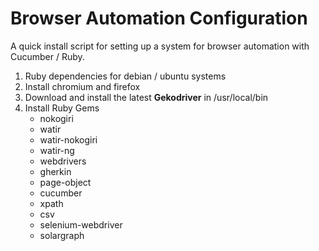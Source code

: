 # Browser Automation Configuration
A quick install script for setting up a system for browser automation with Cucumber / Ruby.

1. Ruby dependencies for debian / ubuntu systems
2. Install chromium and firefox 
3. Download and install the latest **Gekodriver** in /usr/local/bin
4. Install Ruby Gems
    - nokogiri
    - watir
    - watir-nokogiri
    - watir-ng
    - webdrivers
    - gherkin
    - page-object
    - cucumber
    - xpath
    - csv
    - selenium-webdriver
    - solargraph

